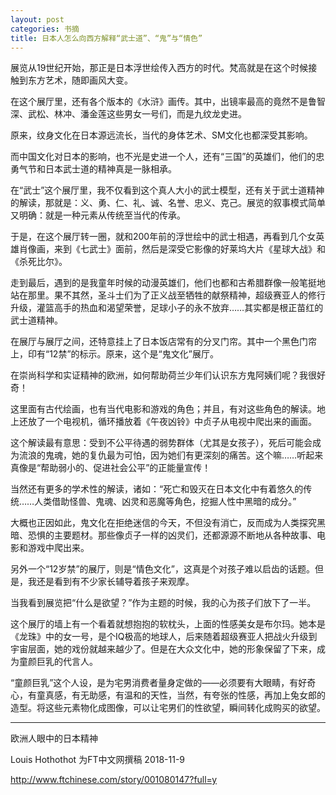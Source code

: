 ```yaml
---
layout: post
categories: 书摘
title: 日本人怎么向西方解释“武士道”、“鬼”与“情色”
---
```


展览从19世纪开始，那正是日本浮世绘传入西方的时代。梵高就是在这个时候接触到东方艺术，随即画风大变。

在这个展厅里，还有各个版本的《水浒》画传。其中，出镜率最高的竟然不是鲁智深、武松、林冲、潘金莲这些男女一号们，而是九纹龙史进。

原来，纹身文化在日本源远流长，当代的身体艺术、SM文化也都深受其影响。

而中国文化对日本的影响，也不光是史进一个人，还有“三国”的英雄们，他们的忠勇气节和日本武士道的精神真是一脉相承。

在“武士”这个展厅里，我不仅看到这个真人大小的武士模型，还有关于武士道精神的解读，那就是：义、勇、仁、礼、诚、名誉、忠义、克己。展览的叙事模式简单又明确：就是一种元素从传统至当代的传承。

于是，在这个展厅转一圈，就和200年前的浮世绘中的武士相遇，再看到几个女英雄肖像画，来到《七武士》面前，然后是深受它影像的好莱坞大片《星球大战》和《杀死比尔》。

走到最后，遇到的是我童年时候的动漫英雄们，他们也都和古希腊群像一般笔挺地站在那里。果不其然，圣斗士们为了正义战至牺牲的献祭精神，超级赛亚人的修行升级，灌篮高手的热血和渴望荣誉，足球小子的永不放弃……其实都是根正苗红的武士道精神。

在展厅与展厅之间，还特意挂上了日本饭店常有的分叉门帘。其中一个黑色门帘上，印有“12禁”的标示。原来，这个是“鬼文化”展厅。

在崇尚科学和实证精神的欧洲，如何帮助荷兰少年们认识东方鬼阿姨们呢？我很好奇！

这里面有古代绘画，也有当代电影和游戏的角色；并且，有对这些角色的解读。地上还放了一个电视机，循环播放着《午夜凶铃》中贞子从电视中爬出来的画面。

这个解读最有意思：受到不公平待遇的弱势群体（尤其是女孩子），死后可能会成为流浪的鬼魂，她的复仇最为可怕，因为她们有更深刻的痛苦。这个嘛……听起来真像是“帮助弱小的、促进社会公平”的正能量宣传！

当然还有更多的学术性的解读，诸如：“死亡和毁灭在日本文化中有着悠久的传统……人类借助怪兽、鬼魂、凶灵和恶魔等角色，挖掘人性中黑暗的成分。”

大概也正因如此，鬼文化在拒绝迷信的今天，不但没有消亡，反而成为人类探究黑暗、恐惧的主要题材。那些像贞子一样的凶灵们，还都源源不断地从各种故事、电影和游戏中爬出来。

另外一个“12岁禁”的展厅，则是“情色文化”，这真是个对孩子难以启齿的话题。但是，我还是看到有不少家长辅导着孩子来观摩。

当我看到展览把“什么是欲望？”作为主题的时候，我的心为孩子们放下了一半。

这个展厅的墙上有一个看着就想抱抱的软枕头，上面的性感美女是布尔玛。她本是《龙珠》中的女一号，是个IQ极高的地球人，后来随着超级赛亚人把战火升级到宇宙层面，她的戏份就越来越少了。但是在大众文化中，她的形象保留了下来，成为童颜巨乳的代言人。

“童颜巨乳”这个人设，是为宅男消费者量身定做的——必须要有大眼睛，有好奇心，有童真感，有无助感，有温和的天性，当然，有夸张的性感，再加上兔女郎的造型。将这些元素物化成图像，可以让宅男们的性欲望，瞬间转化成购买的欲望。

---

欧洲人眼中的日本精神

Louis Hothothot 为FT中文网撰稿 2018-11-9

http://www.ftchinese.com/story/001080147?full=y